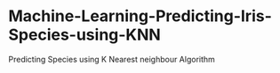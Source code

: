 # Machine-Learning-Predicting-Iris-Species-using-KNN
Predicting Species using K Nearest neighbour Algorithm

